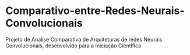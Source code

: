 # Comparativo-entre-Redes-Neurais-Convolucionais
 Projeto de Analise Comparativa de Arquiteturas de redes Neurais Convolucionais, desenvolvido para a Iniciação Cientifica
